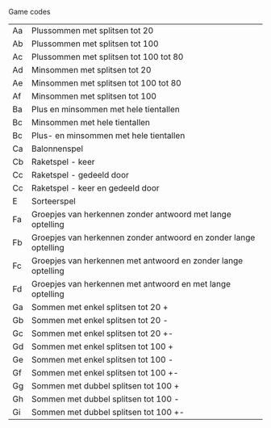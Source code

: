 Game codes

<table>
<tr><td>Aa</td><td>Plussommen met splitsen tot 20</td/></tr>
<tr><td>Ab</td><td>Plussommen met splitsen tot 100</td/></tr>
<tr><td>Ac</td><td>Plussommen met splitsen tot 100 tot 80</td/></tr>
<tr><td>Ad</td><td>Minsommen met splitsen tot 20</td/></tr>
<tr><td>Ae</td><td>Minsommen met splitsen tot 100 tot 80</td/></tr>
<tr><td>Af</td><td>Minsommen met splitsen tot 100</td/></tr>
<tr><td>Ba</td><td>Plus en minsommen met hele tientallen</td/></tr>
<tr><td>Bc</td><td>Minsommen met hele tientallen</td/></tr>
<tr><td>Bc</td><td>Plus- en minsommen met hele tientallen</td/></tr>
<tr><td>Ca</td><td>Balonnenspel</td/></tr>
<tr><td>Cb</td><td>Raketspel - keer</td/></tr>
<tr><td>Cc</td><td>Raketspel - gedeeld door</td/></tr>
<tr><td>Cc</td><td>Raketspel - keer en gedeeld door</td/></tr>
<tr><td>E</td><td>Sorteerspel</td/></tr>
<tr><td>Fa</td><td>Groepjes van herkennen zonder antwoord met lange optelling</td/></tr>
<tr><td>Fb</td><td>Groepjes van herkennen zonder antwoord en zonder lange optelling</td/></tr>
<tr><td>Fc</td><td>Groepjes van herkennen met antwoord en zonder lange optelling</td/></tr>
<tr><td>Fd</td><td>Groepjes van herkennen met antwoord en met lange optelling</td/></tr>
<tr><td>Ga</td><td>Sommen met enkel splitsen tot 20 +</td></tr>
<tr><td>Gb</td><td>Sommen met enkel splitsen tot 20 -</td></tr>
<tr><td>Gc</td><td>Sommen met enkel splitsen tot 20 +-</td></tr>
<tr><td>Gd</td><td>Sommen met enkel splitsen tot 100 +</td></tr>
<tr><td>Ge</td><td>Sommen met enkel splitsen tot 100 -</td></tr>
<tr><td>Gf</td><td>Sommen met enkel splitsen tot 100 +-</td></tr>
<tr><td>Gg</td><td>Sommen met dubbel splitsen tot 100 +</td></tr>
<tr><td>Gh</td><td>Sommen met dubbel splitsen tot 100 -</td></tr>
<tr><td>Gi</td><td>Sommen met dubbel splitsen tot 100 +-</td></tr>
</table>
